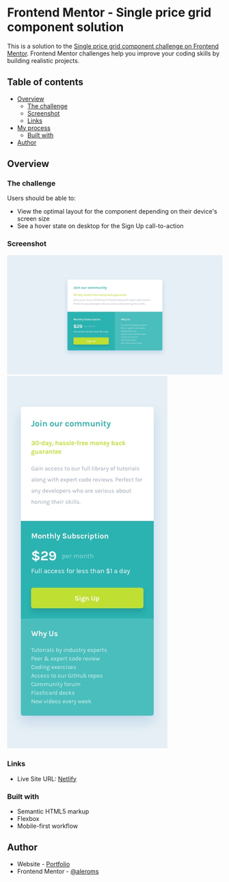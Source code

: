 # Frontend Mentor - Single price grid component solution

This is a solution to the [Single price grid component challenge on Frontend Mentor](https://www.frontendmentor.io/challenges/single-price-grid-component-5ce41129d0ff452fec5abbbc). Frontend Mentor challenges help you improve your coding skills by building realistic projects. 

## Table of contents

- [Overview](#overview)
  - [The challenge](#the-challenge)
  - [Screenshot](#screenshot)
  - [Links](#links)
- [My process](#my-process)
  - [Built with](#built-with)
- [Author](#author)

## Overview

### The challenge

Users should be able to:

- View the optimal layout for the component depending on their device's screen size
- See a hover state on desktop for the Sign Up call-to-action

### Screenshot

![](./design/desktop-design.jpg)
![](./design/mobile-design.jpg)

### Links

- Live Site URL: [Netlify](https://melodious-kitten-231e58.netlify.app/)

### Built with

- Semantic HTML5 markup
- Flexbox
- Mobile-first workflow

## Author

- Website - [Portfolio](https://santiagomorales.netlify.app/)
- Frontend Mentor - [@aleroms](https://www.frontendmentor.io/profile/aleroms)